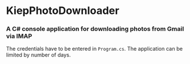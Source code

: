 # KiepPhotoDownloader
### A C# console application for downloading photos from Gmail via IMAP

The credentials have to be entered in `Program.cs`. The application can be limited by number of days.
